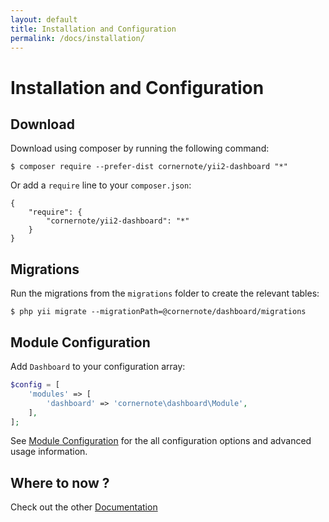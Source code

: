 ```yaml
---
layout: default
title: Installation and Configuration
permalink: /docs/installation/
---
```


# Installation and Configuration

## Download

Download using composer by running the following command:

```
$ composer require --prefer-dist cornernote/yii2-dashboard "*"
```

Or add a `require` line to your `composer.json`: 

```
{
    "require": {
        "cornernote/yii2-dashboard": "*"
    }
}
```

## Migrations

Run the migrations from the `migrations` folder to create the relevant tables:  

```
$ php yii migrate --migrationPath=@cornernote/dashboard/migrations
```

## Module Configuration

Add `Dashboard` to your configuration array:

```php
$config = [
    'modules' => [
        'dashboard' => 'cornernote\dashboard\Module',
    ],
];
```

See [Module Configuration](../module-configuration/) for the all configuration options and advanced usage information.


## Where to now ?

Check out the other [Documentation](../)
